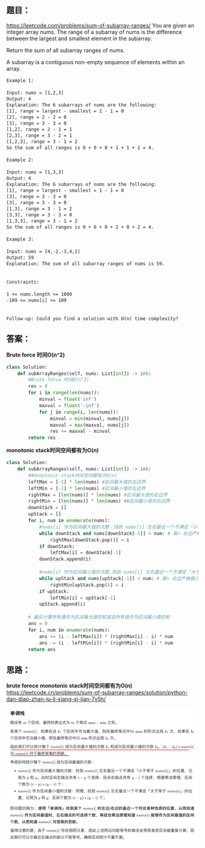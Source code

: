 ## 题目：
https://leetcode.com/problems/sum-of-subarray-ranges/
You are given an integer array nums. The range of a subarray of nums is the difference between the largest and smallest element in the subarray.

Return the sum of all subarray ranges of nums.

A subarray is a contiguous non-empty sequence of elements within an array.

 
```
Example 1:

Input: nums = [1,2,3]
Output: 4
Explanation: The 6 subarrays of nums are the following:
[1], range = largest - smallest = 1 - 1 = 0 
[2], range = 2 - 2 = 0
[3], range = 3 - 3 = 0
[1,2], range = 2 - 1 = 1
[2,3], range = 3 - 2 = 1
[1,2,3], range = 3 - 1 = 2
So the sum of all ranges is 0 + 0 + 0 + 1 + 1 + 2 = 4.

Example 2:

Input: nums = [1,3,3]
Output: 4
Explanation: The 6 subarrays of nums are the following:
[1], range = largest - smallest = 1 - 1 = 0
[3], range = 3 - 3 = 0
[3], range = 3 - 3 = 0
[1,3], range = 3 - 1 = 2
[3,3], range = 3 - 3 = 0
[1,3,3], range = 3 - 1 = 2
So the sum of all ranges is 0 + 0 + 0 + 2 + 0 + 2 = 4.

Example 3:

Input: nums = [4,-2,-3,4,1]
Output: 59
Explanation: The sum of all subarray ranges of nums is 59.
 

Constraints:

1 <= nums.length <= 1000
-109 <= nums[i] <= 109
 

Follow-up: Could you find a solution with O(n) time complexity?
```

## 答案：
**Brute force 时间O(n^2)**
```python
class Solution:
    def subArrayRanges(self, nums: List[int]) -> int:
        #Brute force 时间O(n^2)
        res = 0
        for i in range(len(nums)):
            minval = float('inf')
            maxval = float('-inf')
            for j in range(i, len(nums)):
                minval = min(minval, nums[j])
                maxval = max(maxval, nums[j])
                res += maxval - minval
        return res
```
**monotonic stack时间空间都有为O(n)**
```python
class Solution:
    def subArrayRanges(self, nums: List[int]) -> int:
        ##monotonic stack时间空间都有为O(n)
        leftMax = [-1] * len(nums) #区间最大值的左边界
        leftMin = [-1] * len(nums) #区间最小值的左边界
        rightMax = [len(nums)] * len(nums) #区间最大值的右边界
        rightMin = [len(nums)] * len(nums) ##区间最小值的右边界
        downStack = []
        upStack = []
        for i, num in enumerate(nums):
            #nums[i] 作为区间最大值的次数：找到 nums[i] 左右最近一个不满足「小于等于 nums[i]的位置
            while downStack and nums[downStack[-1]] < num: # 取< 右边严格极大值 左边非严格极大值 取<=也可以 反正两边肯定一边会严格一边会非严格
                rightMax[downStack.pop()] = i
            if downStack:
                leftMax[i] = downStack[-1]
            downStack.append(i)
            
            #nums[i] 作为区间最小值的次数,找到 nums[i] 左右最近一个不满足「大于等于 nums[i]的位置，
            while upStack and nums[upStack[-1]] > num: # 取> 右边严格极小值 左边非严格极小值 取>=也可以 反正两边肯定一边会严格一边会非严格
                rightMin[upStack.pop()] = i
            if upStack:
                leftMin[i] = upStack[-1]
            upStack.append(i)
            
        # 最后计算所有值作为区间最大值的和减去所有值作为区间最小值的和
        ans = 0
        for i, num in enumerate(nums):
            ans += (i - leftMax[i]) * (rightMax[i] - i) * num
            ans -= (i - leftMin[i]) * (rightMin[i] - i) * num
        return ans
```

## 思路：
**brute forece**
**monotonic stack时间空间都有为O(n)**
https://leetcode.cn/problems/sum-of-subarray-ranges/solution/python-dan-diao-zhan-ju-li-xiang-xi-jian-7v5h/

![a](https://github.com/SSRRBB/Leetcode/blob/main/Images/468.png)
